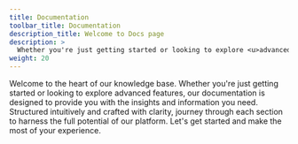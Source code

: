 ```yaml
---
title: Documentation
toolbar_title: Documentation
description_title: Welcome to Docs page
description: >
  Whether you're just getting started or looking to explore <u>advanced features</u>, our documentation is designed to provide you with the insights and information you need.
weight: 20
---
```


Welcome to the heart of our knowledge base. Whether you're just getting started or looking to explore advanced features, our documentation is designed to provide you with the insights and information you need. Structured intuitively and crafted with clarity, journey through each section to harness the full potential of our platform. Let's get started and make the most of your experience.
